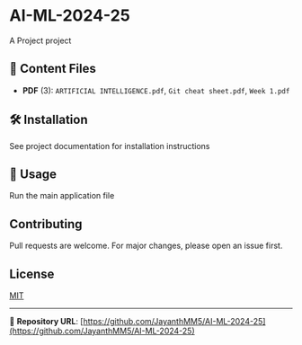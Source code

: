 # AI-ML-2024-25

A Project project

## 📂 Content Files

- **PDF** (3): `ARTIFICIAL INTELLIGENCE.pdf`, `Git cheat sheet.pdf`, `Week 1.pdf`


## 🛠️ Installation

See project documentation for installation instructions

## 🚀 Usage

Run the main application file



## Contributing

Pull requests are welcome. For major changes, please open an issue first.

## License

[MIT](https://choosealicense.com/licenses/mit/)

---

🔗 **Repository URL**: [https://github.com/JayanthMM5/AI-ML-2024-25](https://github.com/JayanthMM5/AI-ML-2024-25)
